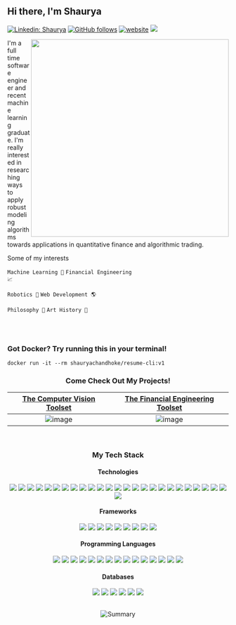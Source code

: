 <h2>Hi there, I'm Shaurya</h2>

[![Linkedin: Shaurya](https://img.shields.io/badge/-Shaurya-blue?style=flat-square&logo=Linkedin&logoColor=white&link=https://www.linkedin.com/in/shaurya-chandhoke/)](https://www.linkedin.com/in/shaurya-chandhoke/)
[![GitHub follows](https://img.shields.io/github/followers/shaurya-chandhoke?label=follow&style=social)](https://github.com/shaurya-chandhoke)
[![website](https://img.shields.io/badge/Website-46a2f1.svg?&logo=Google-Chrome&logoColor=white&link=https://shaurya-chandhoke.github.io)](https://shaurya-chandhoke.github.io)
![](https://komarev.com/ghpvc/?username=shaurya-chandhoke&color=blue)

<img align='right' src="https://user-images.githubusercontent.com/38062430/158521034-01b611dd-03fe-4fbe-b8cf-4893d084135e.gif" width="450">

I'm a full time software engineer and recent machine learning graduate. I'm really interested in researching ways to apply robust modeling algorithms towards applications in quantitative finance and algorithmic trading.


Some of my interests

<code>Machine Learning 🧠</code>
<code>Financial Engineering 📈</code>

<code>Robotics 🤖</code>
<code>Web Development 🌎</code>

<code>Philosophy 💭</code>
<code>Art History 🎨</code>


<br>
<br>

### Got Docker? Try running this in your terminal!

```
docker run -it --rm shauryachandhoke/resume-cli:v1
```

<h3 align="center">Come Check Out My Projects!</h3>

<div align="center">

| [The Computer Vision Toolset](https://github.com/users/shaurya-chandhoke/projects/9/views/1) | [The Financial Engineering Toolset](https://github.com/users/shaurya-chandhoke/projects/10/views/1) |
|:--: |:--:|
|![image](https://user-images.githubusercontent.com/38062430/120955812-3b239280-c720-11eb-8769-e2ed227ca620.png)| ![image](https://user-images.githubusercontent.com/38062430/142704409-a7ac5fdb-f43f-41b7-a534-720ba72f51e3.png)

</div>

<br>


<div align="center">
   <h3 align="center">My Tech Stack</h3>
   
   <h4 align="center">Technologies</h4>
   <img src="https://img.shields.io/badge/Amazon_AWS-FF9900?style=for-the-badge&logo=amazonaws&logoColor=white"/>
   <img src="https://img.shields.io/badge/Elastic_Search-005571?style=for-the-badge&logo=elasticsearch&logoColor=white"/>
   <img src="https://img.shields.io/badge/Kibana-005571?style=for-the-badge&logo=Kibana&logoColor=white"/>
   <img src="https://img.shields.io/badge/rabbitmq-%23FF6600.svg?&style=for-the-badge&logo=rabbitmq&logoColor=white"/>
   <img src="https://img.shields.io/badge/Flask-000000?style=for-the-badge&logo=flask&logoColor=white"/>
   <img src="https://img.shields.io/badge/Django-092E20?style=for-the-badge&logo=django&logoColor=green"/>
   <img src="https://img.shields.io/badge/Node.js-339933?style=for-the-badge&logo=nodedotjs&logoColor=white"/>
   <img src="https://img.shields.io/badge/Express.js-000000?style=for-the-badge&logo=express&logoColor=white"/>
   <img src="https://img.shields.io/badge/Nginx-009639?style=for-the-badge&logo=nginx&logoColor=white"/>
   <img src="https://img.shields.io/badge/GraphQl-E10098?style=for-the-badge&logo=graphql&logoColor=white"/>
   <img src="https://img.shields.io/badge/Jenkins-D24939?style=for-the-badge&logo=Jenkins&logoColor=white"/>
   <img src="https://img.shields.io/badge/Jupyter-F37626.svg?&style=for-the-badge&logo=Jupyter&logoColor=white"/>
   <img src="https://img.shields.io/badge/Docker-2CA5E0?style=for-the-badge&logo=docker&logoColor=white"/>
   <img src="https://img.shields.io/badge/kubernetes-326ce5.svg?&style=for-the-badge&logo=kubernetes&logoColor=white"/>
   <img src="https://img.shields.io/badge/Apache_Spark-FFFFFF?style=for-the-badge&logo=apachespark&logoColor=#E35A16"/>
   <img src="https://img.shields.io/badge/TensorFlow-FF6F00?style=for-the-badge&logo=tensorflow&logoColor=white"/>
   <img src="https://img.shields.io/badge/PyTorch-EE4C2C?style=for-the-badge&logo=pytorch&logoColor=white"/>
   <img src="https://img.shields.io/badge/Keras-FF0000?style=for-the-badge&logo=keras&logoColor=white"/>
   <img src="https://img.shields.io/badge/OpenCV-27338e?style=for-the-badge&logo=OpenCV&logoColor=white"/>
   <img src="https://img.shields.io/badge/Numpy-777BB4?style=for-the-badge&logo=numpy&logoColor=white"/>
   <img src="https://img.shields.io/badge/Pandas-2C2D72?style=for-the-badge&logo=pandas&logoColor=white"/>
   <img src="https://img.shields.io/badge/scikit_learn-F7931E?style=for-the-badge&logo=scikit-learn&logoColor=white"/>
   <img src="https://img.shields.io/badge/SciPy-654FF0?style=for-the-badge&logo=SciPy&logoColor=white"/>
   <img src="https://img.shields.io/badge/Databricks-FF3621?style=for-the-badge&logo=Databricks&logoColor=white"/>
   <img src="https://img.shields.io/badge/Jira-0052CC?style=for-the-badge&logo=Jira&logoColor=white"/>
   <img src="https://img.shields.io/badge/Selenium-43B02A?style=for-the-badge&logo=Selenium&logoColor=white"/>
   
   <h4 align="center">Frameworks</h4>
   <img src="https://img.shields.io/badge/Angular-DD0031?style=for-the-badge&logo=angular&logoColor=white"/>
   <img src="https://img.shields.io/badge/React-20232A?style=for-the-badge&logo=react&logoColor=61DAFB"/>
   <img src="https://img.shields.io/badge/Spring_Boot-F2F4F9?style=for-the-badge&logo=spring-boot"/>
   <img src="https://img.shields.io/badge/Bootstrap-563D7C?style=for-the-badge&logo=bootstrap&logoColor=white"/>
   <img src="https://img.shields.io/badge/chai-A30701?style=for-the-badge&logo=chai&logoColor=white"/>
   <img src="https://img.shields.io/badge/Chart.js-FF6384?style=for-the-badge&logo=chartdotjs&logoColor=white"/>
   <img src="https://img.shields.io/badge/CMake-064F8C?style=for-the-badge&logo=cmake&logoColor=white"/>
   <img src="https://img.shields.io/badge/Cypress-17202C?style=for-the-badge&logo=cypress&logoColor=white"/>
   <img src="https://img.shields.io/badge/Jasmine-8A4182?style=for-the-badge&logo=Jasmine&logoColor=white"/>
   
   <h4 align="center">Programming Languages</h4>
   <img src="https://img.shields.io/badge/JavaScript-323330?style=for-the-badge&logo=javascript&logoColor=F7DF1E"/>
   <img src="https://img.shields.io/badge/TypeScript-007ACC?style=for-the-badge&logo=typescript&logoColor=white"/>
   <img src="https://img.shields.io/badge/HTML5-E34F26?style=for-the-badge&logo=html5&logoColor=white"/>
   <img src="https://img.shields.io/badge/CSS3-1572B6?style=for-the-badge&logo=css3&logoColor=white"/>
   <img src="https://img.shields.io/badge/Sass-CC6699?style=for-the-badge&logo=sass&logoColor=white"/>
   <img src="https://img.shields.io/badge/Python-FFD43B?style=for-the-badge&logo=python&logoColor=blue"/>
   <img src="https://img.shields.io/badge/R-276DC3?style=for-the-badge&logo=r&logoColor=white"/>
   <img src="https://img.shields.io/badge/OpenJDK-ED8B00?style=for-the-badge&logo=openjdk&logoColor=white"/>
   <img src="https://img.shields.io/badge/C-00599C?style=for-the-badge&logo=c&logoColor=white"/>
   <img src="https://img.shields.io/badge/C%2B%2B-00599C?style=for-the-badge&logo=c%2B%2B&logoColor=white"/>
   <img src="https://img.shields.io/badge/Shell_Script-121011?style=for-the-badge&logo=gnu-bash&logoColor=white"/>
   <img src="https://img.shields.io/badge/Julia-9558B2?style=for-the-badge&logo=julia&logoColor=white"/>
   <img src="https://img.shields.io/badge/Kotlin-0095D5?&style=for-the-badge&logo=kotlin&logoColor=white"/>
   <img src="https://img.shields.io/badge/Rust-000000?style=for-the-badge&logo=rust&logoColor=white"/>
   <img src="https://img.shields.io/badge/LaTeX-47A141?style=for-the-badge&logo=LaTeX&logoColor=white"/>
   
   <h4 align="center">Databases</h4>
   <img src="https://img.shields.io/badge/MySQL-005C84?style=for-the-badge&logo=mysql&logoColor=white"/>
   <img src="https://img.shields.io/badge/PostgreSQL-316192?style=for-the-badge&logo=postgresql&logoColor=white"/>
   <img src="https://img.shields.io/badge/MongoDB-4EA94B?style=for-the-badge&logo=mongodb&logoColor=white"/>
   <img src="https://img.shields.io/badge/Cassandra-1287B1?style=for-the-badge&logo=apache%20cassandra&logoColor=white"/>
   <img src="https://img.shields.io/badge/redis-%23DD0031.svg?&style=for-the-badge&logo=redis&logoColor=white"/>
   <img src="https://img.shields.io/badge/Amazon%20DynamoDB-4053D6?style=for-the-badge&logo=Amazon%20DynamoDB&logoColor=white"/>
      
</div>

<br>

<div align="center">
   
   ![Summary](https://github-profile-summary-cards.vercel.app/api/cards/profile-details?username=shaurya-chandhoke&theme=vue)
   
 </div>
